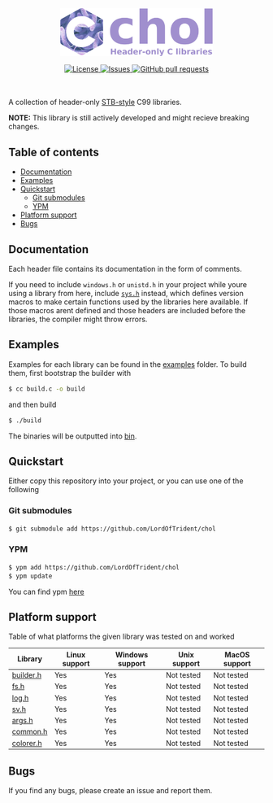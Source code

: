 <p align="center">
	<img width="300px" src="./res/logo.png">
</p>
<p align="center">
	<a href="./LICENSE">
		<img alt="License" src="https://img.shields.io/badge/license-MIT-26c374?style=for-the-badge">
	</a>
	<a href="https://github.com/LordOfTrident/chol/issues">
		<img alt="Issues" src="https://img.shields.io/github/issues/LordOfTrident/chol?style=for-the-badge&color=4f79e4">
	</a>
	<a href="https://github.com/LordOfTrident/chol/pulls">
		<img alt="GitHub pull requests" src="https://img.shields.io/github/issues-pr/LordOfTrident/chol?style=for-the-badge&color=4f79e4">
	</a>
	<br><br><br>
</p>

A collection of header-only [STB-style](https://github.com/nothings/stb) C99 libraries.

**NOTE:** This library is still actively developed and might recieve breaking changes.

## Table of contents
* [Documentation](#documentation)
* [Examples](#examples)
* [Quickstart](#quickstart)
  * [Git submodules](#git-submodules)
  * [YPM](#ypm)
* [Platform support](#platform-support)
* [Bugs](#bugs)

## Documentation
Each header file contains its documentation in the form of comments.

If you need to include `windows.h` or `unistd.h` in your project while youre using a library from
here, include [`sys.h`](./sys.h) instead, which defines version macros to make certain
functions used by the libraries here available. If those macros arent defined and those headers
are included before the libraries, the compiler might throw errors.

## Examples
Examples for each library can be found in the [examples](./examples) folder.
To build them, first bootstrap the builder with
```sh
$ cc build.c -o build
```

and then build
```sh
$ ./build
```

The binaries will be outputted into [bin](./bin).

## Quickstart
Either copy this repository into your project, or you can use one of the following

### Git submodules
```sh
$ git submodule add https://github.com/LordOfTrident/chol
```

### YPM
```sh
$ ypm add https://github.com/LordOfTrident/chol
$ ypm update
```

You can find ypm [here](https://github.com/yeti0904/ypm)

## Platform support
Table of what platforms the given library was tested on and worked

| Library                   | Linux support | Windows support | Unix support | MacOS support |
|---------------------------|---------------|-----------------|--------------|---------------|
| [builder.h](./builder.h)  | Yes           | Yes             | Not tested   | Not tested    |
| [fs.h](./fs.h)            | Yes           | Yes             | Not tested   | Not tested    |
| [log.h](./log.h)          | Yes           | Yes             | Not tested   | Not tested    |
| [sv.h](./sv.h)            | Yes           | Yes             | Not tested   | Not tested    |
| [args.h](./args.h)        | Yes           | Yes             | Not tested   | Not tested    |
| [common.h](./common.h)    | Yes           | Yes             | Not tested   | Not tested    |
| [colorer.h](./colorer.h)  | Yes           | Yes             | Not tested   | Not tested    |

## Bugs
If you find any bugs, please create an issue and report them.
